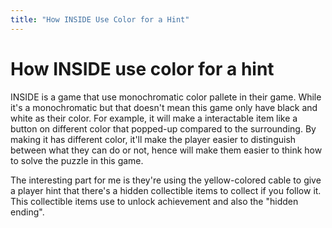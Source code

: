 ```yaml
---
title: "How INSIDE Use Color for a Hint"
---
```


# How INSIDE use color for a hint

INSIDE is a game that use monochromatic color pallete in their game. While it's a monochromatic but that doesn't mean this game only have black and white as their color. For example, it will make a interactable item like a button on different color that popped-up compared to the surrounding. By making it has different color, it'll make the player easier to distinguish between what they can do or not, hence will make them easier to think how to solve the puzzle in this game.

The interesting part for me is they're using the yellow-colored cable to give a player hint that there's a hidden collectible items to collect if you follow it. This collectible items use to unlock achievement and also the "hidden ending".
